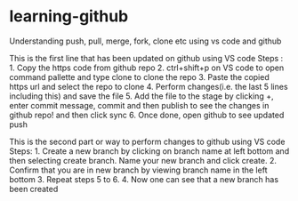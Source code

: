 # learning-github
Understanding push, pull, merge, fork, clone etc using vs code and github

This is the first line that has been updated on github using VS code
Steps : 1. Copy the https code from github repo
        2. ctrl+shift+p on VS code to open command pallette and type clone to clone the repo
        3. Paste the copied https url and select the repo to clone
        4. Perform changes(i.e. the last 5 lines including this) and save the file
        5. Add the file to the stage by clicking +, enter commit message, commit and then publish to see the changes in github repo! and then click sync
        6. Once done, open github to see updated push 


This is the second part or way to perform changes to github using VS code
Steps: 1. Create a new branch by clicking on branch name at left bottom and then selecting
        create branch. Name your new branch and click create.
       2. Confirm that you are in new branch by viewing branch name in the left bottom
       3. Repeat steps 5 to 6.
       4. Now one can see that a new branch has been created